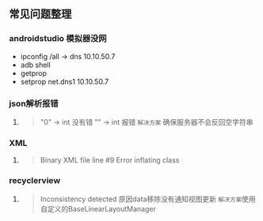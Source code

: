 ## 常见问题整理

### androidstudio 模拟器没网
* ipconfig /all -> dns 10.10.50.7
* adb shell
* getprop 
* setprop net.dns1 10.10.50.7

### json解析报错
1. > "0" -> int 没有错
   > "" -> int 报错
   > `解决方案` 确保服务器不会反回空字符串
### XML
1. > Binary XML file line #9 Error inflating class
   > 
### recyclerview
1. > Inconsistency detected
   > 原因data移除没有通知视图更新
   > `解决方案`使用自定义的BaseLinearLayoutManager